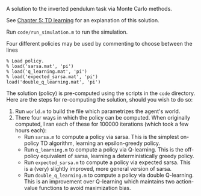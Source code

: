 A solution to the inverted pendulum task via Monte Carlo methods.

See [Chapter 5: TD learning](writeup/5-td.pdf) for an explanation of this solution.

Run `code/run_simulation.m` to run the simulation.

Four different policies may be used by commenting to choose between the lines

```
% Load policy.
% load('sarsa.mat', 'pi')
% load('q_learning.mat', 'pi')
% load('expected_sarsa.mat', 'pi')
load('double_q_learning.mat', 'pi')
```

The solution (policy) is pre-computed using the scripts in the `code` directory. Here are the steps for re-computing the solution, should you wish to do so:

1. Run `world.m` to build the file which parametrizes the agent's world.
2. There four ways in which the policy can be computed. When originally computed, I ran each of these for 100000 iterations (which took a few hours each):
    - Run `sarsa.m` to compute a policy via sarsa. This is the simplest on-policy TD algorithm, learning an epsilon-greedy policy.
    - Run `q_learning.m` to compute a policy via Q-learning. This is the off-policy equivalent of sarsa, learning a deterministically greedy policy.
    - Run `expected_sarsa.m` to compute a policy via expected sarsa. This is a (very) slightly improved, more general version of sarsa.
    - Run `double_q_learning.m` to compute a policy via double Q-learning. This is an improvement over Q-learning which maintains two action-value functions to avoid maximization bias.
